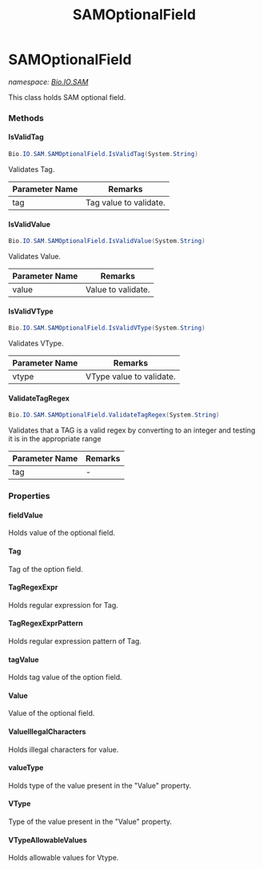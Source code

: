 ﻿---
title: SAMOptionalField
---

# SAMOptionalField
_namespace: [Bio.IO.SAM](N-Bio.IO.SAM.html)_

This class holds SAM optional field.

### Methods

#### IsValidTag
```csharp
Bio.IO.SAM.SAMOptionalField.IsValidTag(System.String)
```
Validates Tag.

|Parameter Name|Remarks|
|--------------|-------|
|tag|Tag value to validate.|


#### IsValidValue
```csharp
Bio.IO.SAM.SAMOptionalField.IsValidValue(System.String)
```
Validates Value.

|Parameter Name|Remarks|
|--------------|-------|
|value|Value to validate.|


#### IsValidVType
```csharp
Bio.IO.SAM.SAMOptionalField.IsValidVType(System.String)
```
Validates VType.

|Parameter Name|Remarks|
|--------------|-------|
|vtype|VType value to validate.|


#### ValidateTagRegex
```csharp
Bio.IO.SAM.SAMOptionalField.ValidateTagRegex(System.String)
```
Validates that a TAG is a valid regex by converting to an integer and testing it is in the appropriate range

|Parameter Name|Remarks|
|--------------|-------|
|tag|-|




### Properties

#### fieldValue
Holds value of the optional field.
#### Tag
Tag of the option field.
#### TagRegexExpr
Holds regular expression for Tag.
#### TagRegexExprPattern
Holds regular expression pattern of Tag.
#### tagValue
Holds tag value of the option field.
#### Value
Value of the optional field.
#### ValueIllegalCharacters
Holds illegal characters for value.
#### valueType
Holds type of the value present in the "Value" property.
#### VType
Type of the value present in the "Value" property.
#### VTypeAllowableValues
Holds allowable values for Vtype.


